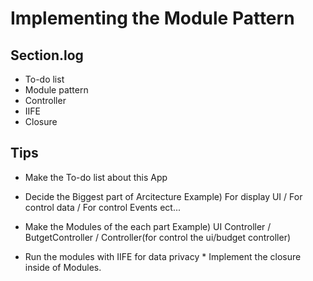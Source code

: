# Implementing the Module Pattern

## Section.log

- To-do list
- Module pattern
- Controller
- IIFE
- Closure

## Tips

- Make the To-do list about this App
- Decide the Biggest part of Arcitecture
  Example)
  For display UI / For control data / For control Events ect...

- Make the Modules of the each part
  Example)
  UI Controller / ButgetController / Controller(for control the ui/budget controller)

- Run the modules with IIFE for data privacy \* Implement the closure inside of Modules.
